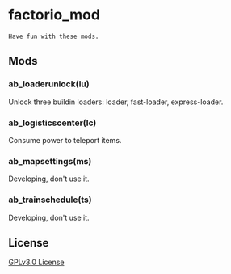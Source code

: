 # factorio_mod
    Have fun with these mods.

## Mods

### ab_loaderunlock(lu)
Unlock three buildin loaders: loader, fast-loader, express-loader.

### ab_logisticscenter(lc)
Consume power to teleport items.

### ab_mapsettings(ms)
Developing, don't use it.

### ab_trainschedule(ts)
Developing, don't use it.

## License
[GPLv3.0 License](https://github.com/ABackerNINI/factorio_mod/blob/master/LICENSE)
